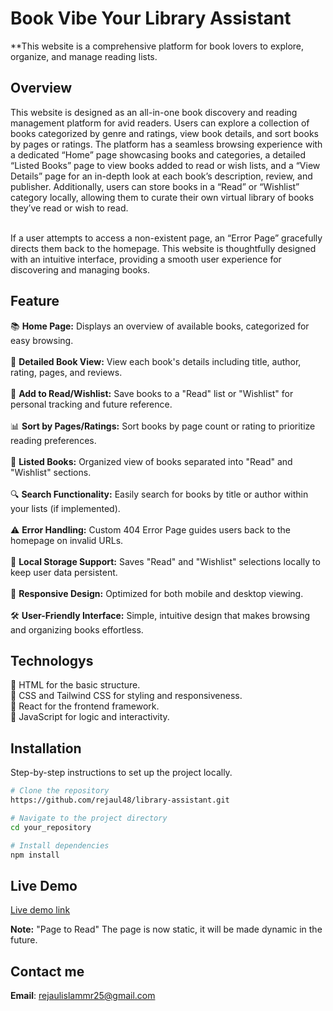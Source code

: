 # Book Vibe Your Library Assistant

**This website is a comprehensive platform for book lovers to explore, organize, and manage reading lists.

## Overview

This website is designed as an all-in-one book discovery and reading management platform for avid readers. Users can explore a collection of books categorized by genre and ratings, view book details, and sort books by pages or ratings. The platform has a seamless browsing experience with a dedicated “Home” page showcasing books and categories, a detailed “Listed Books” page to view books added to read or wish lists, and a “View Details” page for an in-depth look at each book’s description, review, and publisher. Additionally, users can store books in a “Read” or “Wishlist” category locally, allowing them to curate their own virtual library of books they’ve read or wish to read. <br><br>

If a user attempts to access a non-existent page, an “Error Page” gracefully directs them back to the homepage. This website is thoughtfully designed with an intuitive interface, providing a smooth user experience for discovering and managing books.

## Feature
📚 **Home Page:** Displays an overview of available books, categorized for easy browsing.<br>  
📖 **Detailed Book View:** View each book's details including title, author, rating, pages, and reviews.<br>  
📝 **Add to Read/Wishlist:** Save books to a "Read" list or "Wishlist" for personal tracking and future reference.<br>  
📊 **Sort by Pages/Ratings:** Sort books by page count or rating to prioritize reading preferences.<br>  
📂 **Listed Books:** Organized view of books separated into "Read" and "Wishlist" sections.<br>  
🔍 **Search Functionality:** Easily search for books by title or author within your lists (if implemented).<br>  
⚠️ **Error Handling:** Custom 404 Error Page guides users back to the homepage on invalid URLs.<br>  
💾 **Local Storage Support:** Saves "Read" and "Wishlist" selections locally to keep user data persistent.<br>  
📱 **Responsive Design:** Optimized for both mobile and desktop viewing.<br>  
🛠 **User-Friendly Interface:** Simple, intuitive design that makes browsing and organizing books effortless.<br>

## Technologys
🔵 HTML for the basic structure. <br>
🔵 CSS and Tailwind CSS for styling and responsiveness. <br>
🔵 React for the frontend framework. <br>
🔵 JavaScript for logic and interactivity. <br>

## Installation

Step-by-step instructions to set up the project locally.

```bash
# Clone the repository
https://github.com/rejaul48/library-assistant.git

# Navigate to the project directory
cd your_repository

# Install dependencies
npm install

```

## Live Demo
[Live demo link](https://library-assistant.surge.sh/)

**Note:** "Page to Read" The page is now static, it will be made dynamic in the future.

## Contact me
**Email**: [rejaulislammr25@gmail.com](mailto:rejaulislammr25@gmail.com)


